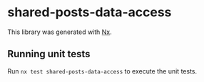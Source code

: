 # shared-posts-data-access

This library was generated with [Nx](https://nx.dev).

## Running unit tests

Run `nx test shared-posts-data-access` to execute the unit tests.

